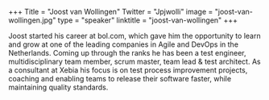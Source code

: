 +++
Title = "Joost van Wollingen"
Twitter = "Jpjwolli"
image = "joost-van-wollingen.jpg"
type = "speaker"
linktitle = "joost-van-wollingen"
+++

Joost started his career at bol.com, which gave him the opportunity to learn and grow at one of the leading companies in Agile and DevOps in the Netherlands. Coming up through the ranks he has been a test engineer, multidisciplinary team member, scrum master, team lead & test architect. As a consultant at Xebia his focus is on test process improvement projects, coaching and enabling teams to release their software faster, while maintaining quality standards.
